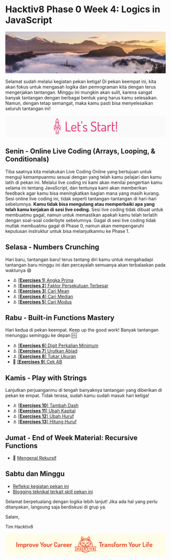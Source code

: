 # Hacktiv8 Phase 0 Week 4: Logics in JavaScript

![Header](assets/header-w1.jpg)

Selamat sudah melalui kegiatan pekan ketiga! Di pekan keempat ini, kita akan fokus untuk mengasah logika dan pemrograman kita dengan terus mengerjakan tantangan. Minggu ini mungkin akan sulit, karena sangat banyak tantangan dengan berbagai bentuk yang harus kamu selesaikan. Namun, dengan tetap semangat, maka kamu pasti bisa menyelesaikan seluruh tantangan ini!

![Let's start!](assets/start.png)

## Senin - Online Live Coding (Arrays, Looping, & Conditionals)

Tiba saatnya kita melakukan Live Coding Online yang bertujuan untuk menguji kemampuanmu sesuai dengan yang telah kamu pelajari dan kamu latih di pekan ini. Melalui live coding ini kami akan menilai pengertian kamu selama ini tentang JavaScript, dan tentunya kami akan memberikan feedback agar kamu bisa meningkatkan bagian mana yang masih kurang. Sesi online live coding ini, tidak seperti tantangan-tantangan di hari-hari sebelumnya. **Kamu tidak bisa mengulang atau memperbaiki apa yang telah kamu kerjakan di sesi live coding.** Sesi live coding tidak dibuat untuk membuatmu gagal, namun untuk memastikan apakah kamu telah terlatih dengan soal-soal coderbyte sebelumnya. Gagal di sesi live coding tidak mutlak membuatmu gagal di Phase 0, namun akan mempengaruhi keputusan instruktur untuk bisa melanjutkanmu ke Phase 1.

## Selasa - Numbers Crunching
Hari baru, tantangan baru! terus tantang diri kamu untuk mengahadapi tantangan baru minggu ini dan percayalah semuanya akan terbalaskan pada waktunya :smile:

- :anchor:
[[**Exercises 1**] Angka Prima](/modules/challenge-angka-prima.md)
- :anchor:
[[**Exercises 2**] Faktor Persekutuan Terbesar](/modules/challenge-faktor-persekutuan-terbesar.md)
- :anchor:
[[**Exercises 3**] Cari Mean](/modules/challenge-cari-mean.md)
- :anchor:
[[**Exercises 4**] Cari Median](/modules/challenge-cari-median.md)
- :anchor:
[[**Exercises 5**] Cari Modus](/modules/challenge-cari-modus.md)

## Rabu - Built-in Functions Mastery
Hari kedua di pekan keempat. Keep up the good work! Banyak tantangan menunggu seminggu ke depan :cool:

- :anchor:
[[**Exercises 6**] Digit Perkalian Minimum](/modules/challenge-digit-perkalian-minimum.md)
- :anchor:
[[**Exercises 7**] Urutkan Abjad](/modules/challenge-urutkan-abjad.md)
- :anchor:
[[**Exercises 8**] Tukar Ukuran](/modules/challenge-tukar-besar-kecil.md)
- :rocket:
[[**Exercises 9**] Cek AB](/modules/challenge-cek-ab.md)

## Kamis - Play with Strings
Lanjutkan perjuanganmu di tengah banyaknya tantangan yang diberikan di pekan ke empat. Tidak terasa, sudah kamu sudah masuk hari ketiga!

- :anchor:
[[**Exercises 10**] Tambah Dash](/modules/challenge-tambah-dash.md)
- :anchor:
[[**Exercises 11**] Ubah Kapital](/modules/challenge-ubah-kapital.md)
- :anchor:
[[**Exercises 12**] Ubah Huruf](/modules/challenge-ubah-huruf.md)
- :anchor:
[[**Exercises 13**] Hitung Huruf](/modules/challenge-hitung-huruf.md)

## Jumat - End of Week Material: Recursive Functions

- :notebook_with_decorative_cover:
[Mengenal Rekursif](/modules/js-function-recursive.md)

## Sabtu dan Minggu

- [Refleksi kegiatan pekan ini](https://github.com/hacktiv8/phase-0-activities/blob/master/modules/reflection.md)
- [Blogging teknikal terkait skill pekan ini](https://github.com/hacktiv8/phase-0-activities/blob/master/modules/blog.md)

Selamat berpetualang dengan logika lebih lanjut! Jika ada hal yang perlu ditanyakan, langsung saja berdiskusi di grup ya.

Salam,

Tim Hacktiv8

![Hacktiv8 Banner](assets/banner.png)
